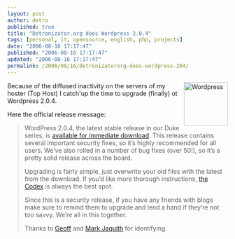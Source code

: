```yaml
---
layout: post
author: detro
published: true
title: "Detronizator.org does Wordpress 2.0.4"
tags: [personal, it, opensource, english, php, projects]
date: "2006-08-16 17:17:47"
published: "2006-08-16 17:17:47"
updated: "2006-08-16 17:17:47"
permalink: /2006/08/16/detronizatororg-does-wordpress-204/
---
```


<img src="http://wordpress.org/style/header-logo.png" alt="Wordpress" align="right" width="100" />
Because of the diffused inactivity on the servers of my hoster (Top Host) I catch'up the time to upgrade (finally) ot Wordpress 2.0.4.

Here the official release message:
<blockquote>
WordPress 2.0.4, the latest stable release in our Duke series, is <a href="http://wordpress.org/download/">available for immediate download</a>. This release contains several important security fixes, so it’s highly recommended for all users. We’ve also rolled in a number of bug fixes (over 50!), so it’s a pretty solid release across the board.

Upgrading is fairly simple, just overwrite your old files with the latest from the download. If you’d like more thorough instructions, <a href="http://codex.wordpress.org/Upgrading_WordPress">the Codex</a> is always the best spot.

Since this is a security release, if you have any friends with blogs make sure to remind them to upgrade and lend a hand if they’re not too savvy. We’re all in this together.

Thanks to <a href="http://veryeasy.ca/">Geoff</a> and <a href="http://txfx.net/">Mark Jaquith</a> for identifying.
</blockquote>


